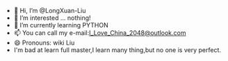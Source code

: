 - 👋 Hi, I’m @LongXuan-Liu
- 👀 I’m interested ... nothing!
- 🌱 I’m currently learning PYTHON
- 📫 You can call my e-mail:I_Love_China_2048@outlook.com
- 😄 Pronouns: wiki Liu
- I'm bad at learn full master,I learn many thing,but no one is very perfect.
<!---
LongXuan-Liu/LongXuan-Liu is a ✨ special ✨ repository because its `README.md` (this file) appears on your GitHub profile.
You can click the Preview link to take a look at your changes.
--->

